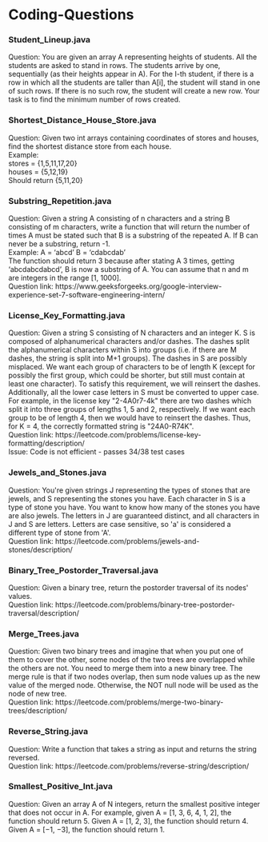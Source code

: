 # Coding-Questions

<h3>Student_Lineup.java</h3>
Question: You are given an array A representing heights of students. All the students are asked to stand in rows.
The students arrive by one, sequentially (as their heights appear in A). For the I-th student, if there is a row
in which all the students are taller than A[i], the student will stand in one of such rows. If there is no such row,
the student will create a new row. Your task is to find the minimum number of rows created.

<h3>Shortest_Distance_House_Store.java</h3>
Question: Given two int arrays containing coordinates of stores and houses, find the shortest distance store from each house.
<br>
Example:
<br>
stores = {1,5,11,17,20}
<br>
houses = {5,12,19}
<br>
Should return {5,11,20}

<h3>Substring_Repetition.java</h3>
Question: Given a string A consisting of n characters and a string B consisting of m characters, write a function that will 
return the number of times A must be stated such that B is a substring of the repeated A. 
If B can never be a substring, return -1.
<br>
Example:
A = ‘abcd’
B = ‘cdabcdab’
<br>
The function should return 3 because after stating A 3 times, getting ‘abcdabcdabcd’, B is now a substring of A.
You can assume that n and m are integers in the range [1, 1000]. 
<br>
Question link: https://www.geeksforgeeks.org/google-interview-experience-set-7-software-engineering-intern/

<h3>License_Key_Formatting.java</h3>
Question: Given a string S consisting of N characters and an integer K. S is composed of alphanumerical characters and/or dashes. 
The dashes split the alphanumerical characters within S into groups (i.e. if there are M dashes, the string is split into M+1 groups).
The dashes in S are possibly misplaced.
We want each group of characters to be of length K (except for possibly the first group, which could be shorter, 
but still must contain at least one character). To satisfy this requirement, we will reinsert the dashes. Additionally, 
all the lower case letters in S must be converted to upper case.
<br>
For example, in the license key "2-4A0r7-4k" there are two dashes which split it into three groups of lengths 1, 5 and 2, 
respectively. If we want each group to be of length 4, then we would have to reinsert the dashes. Thus, for K = 4, 
the correctly formatted string is "24A0-R74K".
<br>
Question link: https://leetcode.com/problems/license-key-formatting/description/
<br>
Issue: Code is not efficient - passes 34/38 test cases

<h3>Jewels_and_Stones.java</h3>
Question: You're given strings J representing the types of stones that are jewels, and S representing the stones you have.
Each character in S is a type of stone you have. You want to know how many of the stones you have are also jewels.
The letters in J are guaranteed distinct, and all characters in J and S are letters. 
Letters are case sensitive, so 'a' is considered a different type of stone from 'A'.
<br>
Question link: https://leetcode.com/problems/jewels-and-stones/description/

<h3>Binary_Tree_Postorder_Traversal.java</h3>
Question: Given a binary tree, return the postorder traversal of its nodes' values.
<br>
Question link: https://leetcode.com/problems/binary-tree-postorder-traversal/description/

<h3>Merge_Trees.java</h3>
Question: Given two binary trees and imagine that when you put one of them to cover the other, some nodes of the two trees
are overlapped while the others are not. You need to merge them into a new binary tree. 
The merge rule is that if two nodes overlap, then sum node values up as the new value of the merged node.
Otherwise, the NOT null node will be used as the node of new tree.
<br>
Question link: https://leetcode.com/problems/merge-two-binary-trees/description/

<h3>Reverse_String.java</h3>
Question: Write a function that takes a string as input and returns the string reversed.
<br>
Question link: https://leetcode.com/problems/reverse-string/description/

<h3>Smallest_Positive_Int.java</h3>
Question: Given an array A of N integers, return the smallest positive integer that does not occur in A.
For example, given A = [1, 3, 6, 4, 1, 2], the function should return 5.
Given A = [1, 2, 3], the function should return 4.
Given A = [−1, −3], the function should return 1.
<br>
